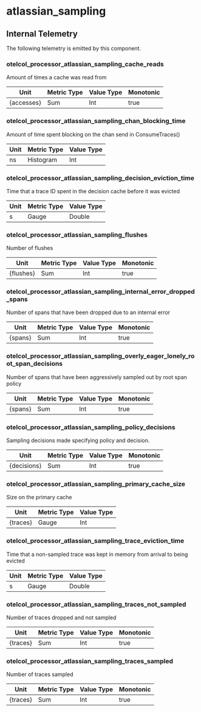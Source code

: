 [comment]: <> (Code generated by mdatagen. DO NOT EDIT.)

# atlassian_sampling

## Internal Telemetry

The following telemetry is emitted by this component.

### otelcol_processor_atlassian_sampling_cache_reads

Amount of times a cache was read from

| Unit | Metric Type | Value Type | Monotonic |
| ---- | ----------- | ---------- | --------- |
| {accesses} | Sum | Int | true |

### otelcol_processor_atlassian_sampling_chan_blocking_time

Amount of time spent blocking on the chan send in ConsumeTraces()

| Unit | Metric Type | Value Type |
| ---- | ----------- | ---------- |
| ns | Histogram | Int |

### otelcol_processor_atlassian_sampling_decision_eviction_time

Time that a trace ID spent in the decision cache before it was evicted

| Unit | Metric Type | Value Type |
| ---- | ----------- | ---------- |
| s | Gauge | Double |

### otelcol_processor_atlassian_sampling_flushes

Number of flushes

| Unit | Metric Type | Value Type | Monotonic |
| ---- | ----------- | ---------- | --------- |
| {flushes} | Sum | Int | true |

### otelcol_processor_atlassian_sampling_internal_error_dropped_spans

Number of spans that have been dropped due to an internal error

| Unit | Metric Type | Value Type | Monotonic |
| ---- | ----------- | ---------- | --------- |
| {spans} | Sum | Int | true |

### otelcol_processor_atlassian_sampling_overly_eager_lonely_root_span_decisions

Number of spans that have been aggressively sampled out by root span policy

| Unit | Metric Type | Value Type | Monotonic |
| ---- | ----------- | ---------- | --------- |
| {spans} | Sum | Int | true |

### otelcol_processor_atlassian_sampling_policy_decisions

Sampling decisions made specifying policy and decision.

| Unit | Metric Type | Value Type | Monotonic |
| ---- | ----------- | ---------- | --------- |
| {decisions} | Sum | Int | true |

### otelcol_processor_atlassian_sampling_primary_cache_size

Size on the primary cache

| Unit | Metric Type | Value Type |
| ---- | ----------- | ---------- |
| {traces} | Gauge | Int |

### otelcol_processor_atlassian_sampling_trace_eviction_time

Time that a non-sampled trace was kept in memory from arrival to being evicted

| Unit | Metric Type | Value Type |
| ---- | ----------- | ---------- |
| s | Gauge | Double |

### otelcol_processor_atlassian_sampling_traces_not_sampled

Number of traces dropped and not sampled

| Unit | Metric Type | Value Type | Monotonic |
| ---- | ----------- | ---------- | --------- |
| {traces} | Sum | Int | true |

### otelcol_processor_atlassian_sampling_traces_sampled

Number of traces sampled

| Unit | Metric Type | Value Type | Monotonic |
| ---- | ----------- | ---------- | --------- |
| {traces} | Sum | Int | true |

